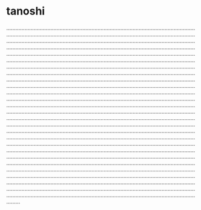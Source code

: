 # tanoshi
.............................................................................................................................................................................................................................................................................................................................................................................................................................................................................................................................................................................................................................................................................................................................................................................................................................................................................................................................................................................................................................................................................................................................................................................................................................................................................................................................................................................................................................................................................................................................................................................................................................................................................................................................................................................................................................................................................................................................................................................................................................................................................................................................................................................................................................................................................................................................................................................................................................................................................................................................................................................................................................................................................................................................................................................................................................................................................................................................................................................................................................................................................................................................................................................................................................................................................................................................................................................................................................................................................................
